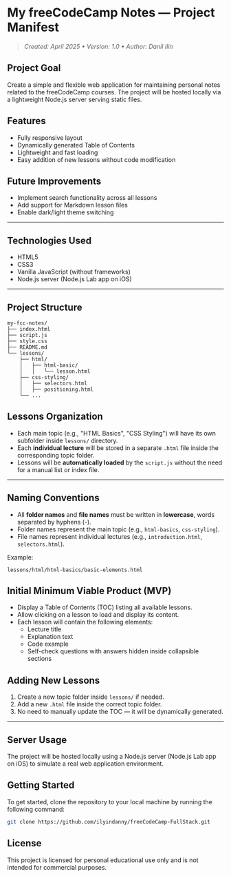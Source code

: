 # My freeCodeCamp Notes — Project Manifest
> _Created: April 2025 • Version: 1.0 • Author: Danil Ilin_

## Project Goal

Create a simple and flexible web application for maintaining personal notes related to the freeCodeCamp courses.
The project will be hosted locally via a lightweight Node.js server serving static files.

## Features
- Fully responsive layout
- Dynamically generated Table of Contents
- Lightweight and fast loading
- Easy addition of new lessons without code modification

## Future Improvements
- Implement search functionality across all lessons
- Add support for Markdown lesson files
- Enable dark/light theme switching

---

## Technologies Used
-	HTML5
-	CSS3
-	Vanilla JavaScript (without frameworks)
-	Node.js server (Node.js Lab app on iOS)

---

## Project Structure

```
my-fcc-notes/
├── index.html
├── script.js
├── style.css
├── README.md
└── lessons/
    ├── html/
    │   ├── html-basic/
    │   │   └── lesson.html
    ├── css-styling/
    │   ├── selectors.html
    │   ├── positioning.html
    └── ...
```


## Lessons Organization
- 	Each main topic (e.g., "HTML Basics", "CSS Styling") will have its own subfolder inside `lessons/` directory.
-	Each **individual lecture** will be stored in a separate `.html` file inside the corresponding topic folder.
-	Lessons will be **automatically loaded** by the `script.js` without the need for a manual list or index file.

---

## Naming Conventions
-	All **folder names** and **file names** must be written in **lowercase**, words separated by hyphens (-).
-	Folder names represent the main topic (e.g., `html-basics`, `css-styling`).
- File names represent individual lectures (e.g., `introduction.html`, `selectors.html`).

Example:
```
lessons/html/html-basics/basic-elements.html
```


## Initial Minimum Viable Product (MVP)
- Display a Table of Contents (TOC) listing all available lessons.
-	Allow clicking on a lesson to load and display its content.
- Each lesson will contain the following elements:
    - Lecture title
    - Explanation text
    - Code example
    - Self-check questions with answers hidden inside collapsible sections



## Adding New Lessons
1. Create a new topic folder inside `lessons/` if needed.
2. Add a new `.html` file inside the correct topic folder.
3. No need to manually update the TOC — it will be dynamically generated.

---

## Server Usage

The project will be hosted locally using a Node.js server (Node.js Lab app on iOS) to simulate a real web application environment.


## Getting Started

To get started, clone the repository to your local machine by running the following command:

```bash
git clone https://github.com/ilyindanny/freeCodeCamp-FullStack.git
```

## License

This project is licensed for personal educational use only and is not intended for commercial purposes.
